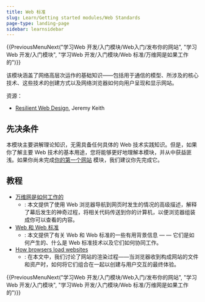 ```yaml
---
title: Web 标准
slug: Learn/Getting started modules/Web Standards
page-type: landing-page
sidebar: learnsidebar
---
```


{{PreviousMenuNext("学习Web 开发/入门模块/Web入门/发布你的网站", "学习Web 开发/入门模块", "学习Web 开发/入门模块/Web
标准/万维网是如果工作的")}}

该模块涵盖了网络高层次运作的基础知识——包括用于通信的模型、所涉及的核心技术、这些技术的创建方式以及网络浏览器如何向用户呈现和显示网站。

资源：

- [Resilient Web Design](https://resilientwebdesign.com/), Jeremy Keith

## 先决条件
本模块主要讲解理论知识，无需具备任何具体的 Web 技术实践知识。但是，如果你了解主要 Web 技术的基本用途，您将能够更好地理解本模块，并从中获益匪浅。如果你尚未完成[你的第一个网站]([/zh-CN/docs/Learn_web_development/Getting_started/Your_first_website) 模块，我们建议你先完成它。

## 教程
- [万维网是如何工作的
](/zh-CN/docs/Learn_web_development/Getting_started/Web_standards/How_the_web_works)
  - : 本文提供了使用 Web 浏览器导航到网页时发生的情况的高级描述，解释了幕后发生的神奇过程，将相关代码传送到你的计算机，以便浏览器组装成你可以查看的内容。
- [Web 和 Web 标准
](/zh-CN/docs/Learn_web_development/Getting_started/Web_standards/The_web_standards_model)
  - : 本文提供了有关 Web 和 Web 标准的一些有用背景信息 — — 它们是如何产生的、什么是 Web 标准技术以及它们如何协同工作。
- [How browsers load websites](/en-US/docs/Learn_web_development/Getting_started/Web_standards/How_browsers_load_websites)
  - : 在本文中，我们讨论了网站的渲染过程——当浏览器收到构成网站的文件和资产时，如何将它们组合在一起以创建与用户交互的最终体验。

{{PreviousMenuNext("学习Web 开发/入门模块/Web入门/发布你的网站", "学习Web 开发/入门模块", "学习Web 开发/入门模块/Web
标准/万维网是如果工作的")}}
